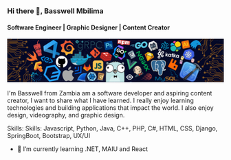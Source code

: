 ### Hi there 👋, Basswell Mbilima
#### Software Engineer | Graphic Designer | Content Creator
![Software Engineer | Graphic Designer | Content Creator](https://github.com/Basswell234/Basswell234/blob/main/languages-header.png)

I'm Basswell from Zambia am a software developer and aspiring content creator, I want to share what I have learned. I really enjoy learning technologies and building applications that impact the world. I also enjoy design, videography, and graphic design.

Skills: Skills: Javascript, Python, Java, C++, PHP, C#, HTML, CSS, Django, SpringBoot, Bootstrap, UX/UI

- 🔭 I’m currently learning .NET, MAIU and React






